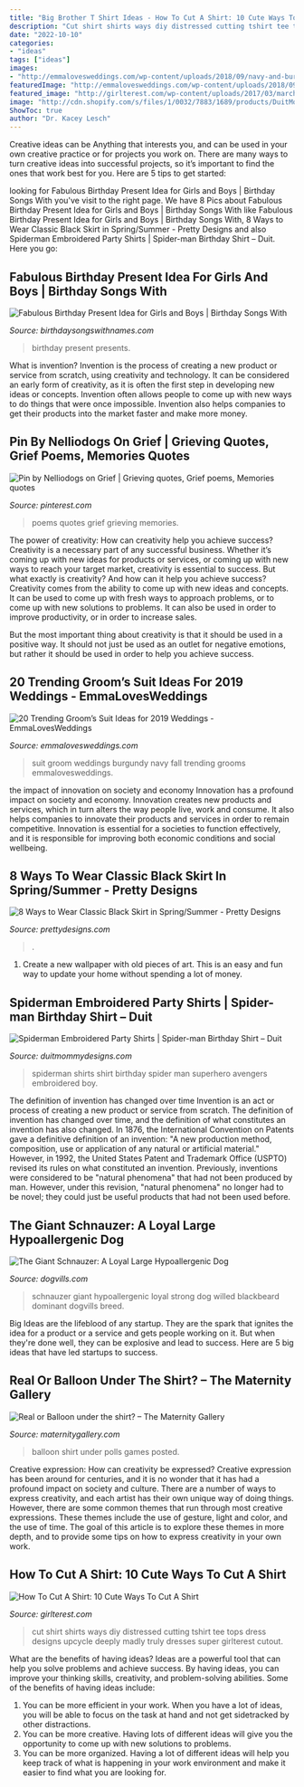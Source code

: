 ```yaml
---
title: "Big Brother T Shirt Ideas - How To Cut A Shirt: 10 Cute Ways To Cut A Shirt"
description: "Cut shirt shirts ways diy distressed cutting tshirt tee tops dress designs upcycle deeply madly truly dresses super girlterest cutout"
date: "2022-10-10"
categories:
- "ideas"
tags: ["ideas"]
images:
- "http://emmalovesweddings.com/wp-content/uploads/2018/09/navy-and-burgundy-groom-wedding-suit-for-fall-and-winter.jpg"
featuredImage: "http://emmalovesweddings.com/wp-content/uploads/2018/09/navy-and-burgundy-groom-wedding-suit-for-fall-and-winter.jpg"
featured_image: "http://girlterest.com/wp-content/uploads/2017/03/march3.png"
image: "http://cdn.shopify.com/s/files/1/0032/7883/1689/products/DuitMommyDesigns-596535344-1559498561_1200x1200.jpg?v=1577568789"
ShowToc: true
author: "Dr. Kacey Lesch"
---
```



Creative ideas can be Anything that interests you, and can be used in your own creative practice or for projects you work on. There are many ways to turn creative ideas into successful projects, so it’s important to find the ones that work best for you. Here are 5 tips to get started: 

	

		
looking for Fabulous Birthday Present Idea for Girls and Boys | Birthday Songs With you've visit to the right page. We have 8 Pics about Fabulous Birthday Present Idea for Girls and Boys | Birthday Songs With like Fabulous Birthday Present Idea for Girls and Boys | Birthday Songs With, 8 Ways to Wear Classic Black Skirt in Spring/Summer - Pretty Designs and also Spiderman Embroidered Party Shirts | Spider-man Birthday Shirt – Duit. Here you go:
		
    
## Fabulous Birthday Present Idea For Girls And Boys | Birthday Songs With

<img loading=lazy src="https://birthdaysongswithnames.com/wp-content/uploads/2014/03/Birthday-Presents-box.jpg" onerror="this.onerror=null;this.src='https://tse3.mm.bing.net/th?id=OIP.Iw8htg9IPZaaJIcyR2zR8gHaE8&amp;pid=15.1';" alt="Fabulous Birthday Present Idea for Girls and Boys | Birthday Songs With">

_Source: birthdaysongswithnames.com_

>birthday present presents. 

	

What is invention?
Invention is the process of creating a new product or service from scratch, using creativity and technology. It can be considered an early form of creativity, as it is often the first step in developing new ideas or concepts. Invention often allows people to come up with new ways to do things that were once impossible. Invention also helps companies to get their products into the market faster and make more money.

    
## Pin By Nelliodogs On Grief | Grieving Quotes, Grief Poems, Memories Quotes

<img loading=lazy src="https://i.pinimg.com/736x/57/05/b4/5705b4365ed31f4a2bc853f463fc3837.jpg" onerror="this.onerror=null;this.src='https://tse4.mm.bing.net/th?id=OIP.NqRur2brtxPhSqS_WbJ8rgHaMW&amp;pid=15.1';" alt="Pin by Nelliodogs on Grief | Grieving quotes, Grief poems, Memories quotes">

_Source: pinterest.com_

>poems quotes grief grieving memories. 

	

The power of creativity: How can creativity help you achieve success?
Creativity is a necessary part of any successful business. Whether it’s coming up with new ideas for products or services, or coming up with new ways to reach your target market, creativity is essential to success. But what exactly is creativity? And how can it help you achieve success?
Creativity comes from the ability to come up with new ideas and concepts. It can be used to come up with fresh ways to approach problems, or to come up with new solutions to problems. It can also be used in order to improve productivity, or in order to increase sales.

But the most important thing about creativity is that it should be used in a positive way. It should not just be used as an outlet for negative emotions, but rather it should be used in order to help you achieve success.

    
## 20 Trending Groom’s Suit Ideas For 2019 Weddings - EmmaLovesWeddings

<img loading=lazy src="http://emmalovesweddings.com/wp-content/uploads/2018/09/navy-and-burgundy-groom-wedding-suit-for-fall-and-winter.jpg" onerror="this.onerror=null;this.src='https://tse1.mm.bing.net/th?id=OIP.ULEkH9C46Wz2DJMCwskqHQHaLG&amp;pid=15.1';" alt="20 Trending Groom’s Suit Ideas for 2019 Weddings - EmmaLovesWeddings">

_Source: emmalovesweddings.com_

>suit groom weddings burgundy navy fall trending grooms emmalovesweddings. 

	

the impact of innovation on society and economy
Innovation has a profound impact on society and economy. Innovation creates new products and services, which in turn alters the way people live, work and consume. It also helps companies to innovate their products and services in order to remain competitive. Innovation is essential for a societies to function effectively, and it is responsible for improving both economic conditions and social wellbeing.

    
## 8 Ways To Wear Classic Black Skirt In Spring/Summer - Pretty Designs

<img loading=lazy src="http://www.prettydesigns.com/wp-content/uploads/2014/01/Classic-black-skirt-outfit-idea-for-spring-2014-Chambray-shirt-with-black-skater-skirt.jpg" onerror="this.onerror=null;this.src='https://tse2.mm.bing.net/th?id=OIP.M6AOQ0vYOOe3wpH7E8ARogHaKU&amp;pid=15.1';" alt="8 Ways to Wear Classic Black Skirt in Spring/Summer - Pretty Designs">

_Source: prettydesigns.com_

>. 

	

1. Create a new wallpaper with old pieces of art. This is an easy and fun way to update your home without spending a lot of money.

    
## Spiderman Embroidered Party Shirts | Spider-man Birthday Shirt – Duit

<img loading=lazy src="http://cdn.shopify.com/s/files/1/0032/7883/1689/products/DuitMommyDesigns-596535344-1559498561_1200x1200.jpg?v=1577568789" onerror="this.onerror=null;this.src='https://tse3.mm.bing.net/th?id=OIP.0gKQ-rbAoBXcpqRnnGjg0QHaJ4&amp;pid=15.1';" alt="Spiderman Embroidered Party Shirts | Spider-man Birthday Shirt – Duit">

_Source: duitmommydesigns.com_

>spiderman shirts shirt birthday spider man superhero avengers embroidered boy. 

	

The definition of invention has changed over time
Invention is an act or process of creating a new product or service from scratch. The definition of invention has changed over time, and the definition of what constitutes an invention has also changed.  In 1876, the International Convention on Patents gave a definitive definition of an invention: "A new production method, composition, use or application of any natural or artificial material." 
However, in 1992, the United States Patent and Trademark Office (USPTO) revised its rules on what constituted an invention. Previously, inventions were considered to be "natural phenomena" that had not been produced by man. However, under this revision, "natural phenomena" no longer had to be novel; they could just be useful products that had not been used before.

    
## The Giant Schnauzer: A Loyal Large Hypoallergenic Dog

<img loading=lazy src="https://www.dogvills.com/wp-content/uploads/2015/09/Giant-Schnauzer.jpg" onerror="this.onerror=null;this.src='https://tse4.mm.bing.net/th?id=OIP.g_m6dwCw0PISW1jpD3QqHQHaKd&amp;pid=15.1';" alt="The Giant Schnauzer: A Loyal Large Hypoallergenic Dog">

_Source: dogvills.com_

>schnauzer giant hypoallergenic loyal strong dog willed blackbeard dominant dogvills breed. 

	

Big Ideas are the lifeblood of any startup. They are the spark that ignites the idea for a product or a service and gets people working on it. But when they're done well, they can be explosive and lead to success. Here are 5 big ideas that have led startups to success.

    
## Real Or Balloon Under The Shirt? – The Maternity Gallery

<img loading=lazy src="http://maternitygallery.com/wp-content/uploads/Hpw83sAK2ofRCU9ZPNp9aizrjusa2nnj_lg.jpg" onerror="this.onerror=null;this.src='https://tse2.mm.bing.net/th?id=OIP.Rss3JIOflrn_NbK3JCFvDwHaJ3&amp;pid=15.1';" alt="Real or Balloon under the shirt? – The Maternity Gallery">

_Source: maternitygallery.com_

>balloon shirt under polls games posted. 

	

Creative expression: How can creativity be expressed?
Creative expression has been around for centuries, and it is no wonder that it has had a profound impact on society and culture. There are a number of ways to express creativity, and each artist has their own unique way of doing things. However, there are some common themes that run through most creative expressions. These themes include the use of gesture, light and color, and the use of time. The goal of this article is to explore these themes in more depth, and to provide some tips on how to express creativity in your own work.

    
## How To Cut A Shirt: 10 Cute Ways To Cut A Shirt

<img loading=lazy src="http://girlterest.com/wp-content/uploads/2017/03/march3.png" onerror="this.onerror=null;this.src='https://tse3.mm.bing.net/th?id=OIP.k6sL--yQKjjLcBiLkCRtxwAAAA&amp;pid=15.1';" alt="How To Cut A Shirt: 10 Cute Ways To Cut A Shirt">

_Source: girlterest.com_

>cut shirt shirts ways diy distressed cutting tshirt tee tops dress designs upcycle deeply madly truly dresses super girlterest cutout. 

	

What are the benefits of having ideas?
Ideas are a powerful tool that can help you solve problems and achieve success. By having ideas, you can improve your thinking skills, creativity, and problem-solving abilities. Some of the benefits of having ideas include: 
1) You can be more efficient in your work. When you have a lot of ideas, you will be able to focus on the task at hand and not get sidetracked by other distractions. 
2) You can be more creative. Having lots of different ideas will give you the opportunity to come up with new solutions to problems. 
3) You can be more organized. Having a lot of different ideas will help you keep track of what is happening in your work environment and make it easier to find what you are looking for.

